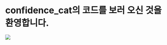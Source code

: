 # confidence_cat의 코드를 보러 오신 것을 환영합니다.

<img src="http://mazandi.herokuapp.com/api?handle={handle}&theme=dark"/>
